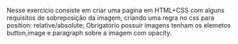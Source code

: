 Nesse exercicio consiste em criar uma pagina em HTML+CSS com alguns requisitos de sobreposição da imagem, criando uma regra no css para position: relative/absolute; Obrigatório possuir imagens tenham os elemetos button,image e paragraph sobre a imagem com opacity.